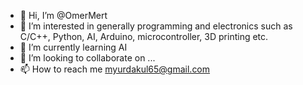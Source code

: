 - 👋 Hi, I’m @OmerMert
- 👀 I’m interested in generally programming and electronics such as C/C++, Python, AI, Arduino, microcontroller, 3D printing etc.
- 🌱 I’m currently learning AI
- 💞️ I’m looking to collaborate on ...
- 📫 How to reach me myurdakul65@gmail.com

<!---
OmerMert/OmerMert is a ✨ special ✨ repository because its `README.md` (this file) appears on your GitHub profile.
You can click the Preview link to take a look at your changes.
--->
